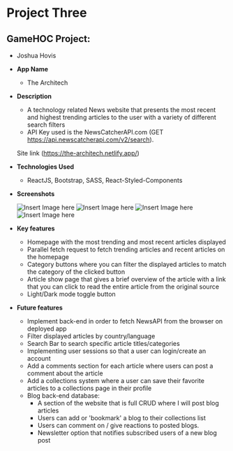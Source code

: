# Project Three

## GameHOC Project:
  - Joshua Hovis

* **App Name**
    - The Architech
    
* **Description**
    - A technology related News website that presents the most recent and highest trending articles to the user with a variety of different search filters
    - API Key used is the NewsCatcherAPI.com (GET https://api.newscatcherapi.com/v2/search).
    
    Site link (https://the-architech.netlify.app/)

* **Technologies Used**
    - ReactJS, Bootstrap, SASS, React-Styled-Components
    
* **Screenshots**

    ![Insert Image here](https://i.imgur.com/JhfBf4i.png?1)
    ![Insert Image here](https://i.imgur.com/R7w1BsC.png?1)
    ![Insert Image here](https://i.imgur.com/juzIO5e.png?1)
    ![Insert Image here](https://i.imgur.com/zN4VOrk.png?1)

* **Key features**
    - Homepage with the most trending and most recent articles displayed
    - Parallel fetch request to fetch trending articles and recent articles on the homepage
    - Category buttons where you can filter the displayed articles to match the category of the clicked button
    - Article show page that gives a brief overview of the article with a link that you can click to read the entire article from the original source
    - Light/Dark mode toggle button
    
* **Future features**
    - Implement back-end in order to fetch NewsAPI from the browser on deployed app
    - Filter displayed articles by country/language
    - Search Bar to search specific article titles/categories
    - Implementing user sessions so that a user can login/create an account
    - Add a comments section for each article where users can post a comment about the article
    - Add a collections system where a user can save their favorite articles to a collections page in their profile
    - Blog back-end database:
      - A section of the website that is full CRUD where I will post blog articles
      - Users can add or 'bookmark' a blog to their collections list
      - Users can comment on / give reactions to posted blogs.
      - Newsletter option that notifies subscribed users of a new blog post
